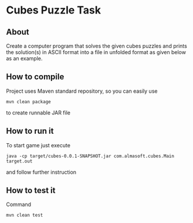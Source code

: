 Cubes Puzzle Task
=========================

About
--------------------

Create a computer program that solves the given cubes puzzles and
prints the solution(s) in ASCII format into a file in unfolded format
as given below as an example.

How to compile
--------------------

Project uses Maven standard repository, so you can easily use 

    mvn clean package

to create runnable JAR file

How to run it
--------------------

To start game just execute 

    java -cp target/cubes-0.0.1-SNAPSHOT.jar com.almasoft.cubes.Main target.out

and follow further instruction

How to test it
--------------------
Command

    mvn clean test

